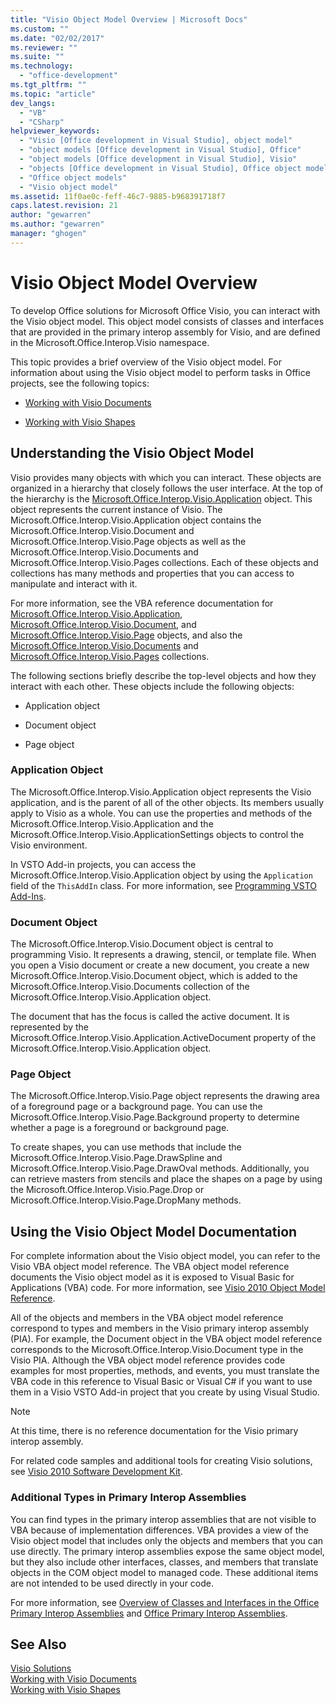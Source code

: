 ```yaml
---
title: "Visio Object Model Overview | Microsoft Docs"
ms.custom: ""
ms.date: "02/02/2017"
ms.reviewer: ""
ms.suite: ""
ms.technology: 
  - "office-development"
ms.tgt_pltfrm: ""
ms.topic: "article"
dev_langs: 
  - "VB"
  - "CSharp"
helpviewer_keywords: 
  - "Visio [Office development in Visual Studio], object model"
  - "object models [Office development in Visual Studio], Office"
  - "object models [Office development in Visual Studio], Visio"
  - "objects [Office development in Visual Studio], Office object models"
  - "Office object models"
  - "Visio object model"
ms.assetid: 11f0ae0c-feff-46c7-9885-b968391718f7
caps.latest.revision: 21
author: "gewarren"
ms.author: "gewarren"
manager: "ghogen"
---
```

# Visio Object Model Overview
  To develop Office solutions for Microsoft Office Visio, you can interact with the Visio object model. This object model consists of classes and interfaces that are provided in the primary interop assembly for Visio, and are defined in the Microsoft.Office.Interop.Visio namespace.  
  
 This topic provides a brief overview of the Visio object model. For information about using the Visio object model to perform tasks in Office projects, see the following topics:  
  
-   [Working with Visio Documents](../vsto/working-with-visio-documents.md)  
  
-   [Working with Visio Shapes](../vsto/working-with-visio-shapes.md)  
  
## Understanding the Visio Object Model  
 Visio provides many objects with which you can interact. These objects are organized in a hierarchy that closely follows the user interface. At the top of the hierarchy is the [Microsoft.Office.Interop.Visio.Application](https://msdn.microsoft.com/library/office/ff766485.aspx) object. This object represents the current instance of Visio. The Microsoft.Office.Interop.Visio.Application object contains the Microsoft.Office.Interop.Visio.Document and Microsoft.Office.Interop.Visio.Page objects as well as the Microsoft.Office.Interop.Visio.Documents and Microsoft.Office.Interop.Visio.Pages collections. Each of these objects and collections has many methods and properties that you can access to manipulate and interact with it.  
  
 For more information, see the VBA reference documentation for [Microsoft.Office.Interop.Visio.Application](https://msdn.microsoft.com/library/office/ff766485.aspx), [Microsoft.Office.Interop.Visio.Document](https://msdn.microsoft.com/library/office/ff765575.aspx), and [Microsoft.Office.Interop.Visio.Page](https://msdn.microsoft.com/library/office/ff767035.aspx) objects, and also the [Microsoft.Office.Interop.Visio.Documents](https://msdn.microsoft.com/library/office/ff768812.aspx) and [Microsoft.Office.Interop.Visio.Pages](https://msdn.microsoft.com/library/office/ff766165.aspx) collections.  
  
 The following sections briefly describe the top-level objects and how they interact with each other. These objects include the following objects:  
  
-   Application object  
  
-   Document object  
  
-   Page object  
  
### Application Object  
 The Microsoft.Office.Interop.Visio.Application object represents the Visio application, and is the parent of all of the other objects. Its members usually apply to Visio as a whole. You can use the properties and methods of the Microsoft.Office.Interop.Visio.Application and the Microsoft.Office.Interop.Visio.ApplicationSettings objects to control the Visio environment.  
  
 In VSTO Add-in projects, you can access the Microsoft.Office.Interop.Visio.Application object by using the `Application` field of the `ThisAddIn` class. For more information, see [Programming VSTO Add-Ins](../vsto/programming-vsto-add-ins.md).  
  
### Document Object  
 The Microsoft.Office.Interop.Visio.Document object is central to programming Visio. It represents a drawing, stencil, or template file. When you open a Visio document or create a new document, you create a new Microsoft.Office.Interop.Visio.Document object, which is added to the Microsoft.Office.Interop.Visio.Documents collection of the Microsoft.Office.Interop.Visio.Application object.  
  
 The document that has the focus is called the active document. It is represented by the Microsoft.Office.Interop.Visio.Application.ActiveDocument property of the Microsoft.Office.Interop.Visio.Application object.  
  
### Page Object  
 The Microsoft.Office.Interop.Visio.Page object represents the drawing area of a foreground page or a background page. You can use the Microsoft.Office.Interop.Visio.Page.Background property to determine whether a page is a foreground or background page.  
  
 To create shapes, you can use methods that include the Microsoft.Office.Interop.Visio.Page.DrawSpline and Microsoft.Office.Interop.Visio.Page.DrawOval methods. Additionally, you can retrieve masters from stencils and place the shapes on a page by using the Microsoft.Office.Interop.Visio.Page.Drop or Microsoft.Office.Interop.Visio.Page.DropMany methods.  
  
## Using the Visio Object Model Documentation  
 For complete information about the Visio object model, you can refer to the Visio VBA object model reference. The VBA object model reference documents the Visio object model as it is exposed to Visual Basic for Applications (VBA) code. For more information, see [Visio 2010 Object Model Reference](http://go.microsoft.com/fwlink/?LinkId=199775).  
  
 All of the objects and members in the VBA object model reference correspond to types and members in the Visio primary interop assembly (PIA). For example, the Document object in the VBA object model reference corresponds to the Microsoft.Office.Interop.Visio.Document type in the Visio PIA. Although the VBA object model reference provides code examples for most properties, methods, and events, you must translate the VBA code in this reference to Visual Basic or Visual C# if you want to use them in a Visio VSTO Add-in project that you create by using Visual Studio.  
  
> [!NOTE]  
>  At this time, there is no reference documentation for the Visio primary interop assembly.  
  
 For related code samples and additional tools for creating Visio solutions, see [Visio 2010 Software Development Kit](http://go.microsoft.com/fwlink/?LinkId=196501).  
  
### Additional Types in Primary Interop Assemblies  
 You can find types in the primary interop assemblies that are not visible to VBA because of implementation differences. VBA provides a view of the Visio object model that includes only the objects and members that you can use directly. The primary interop assemblies expose the same object model, but they also include other interfaces, classes, and members that translate objects in the COM object model to managed code. These additional items are not intended to be used directly in your code.  
  
 For more information, see [Overview of Classes and Interfaces in the Office Primary Interop Assemblies](http://go.microsoft.com/fwlink/?LinkId=189592) and [Office Primary Interop Assemblies](../vsto/office-primary-interop-assemblies.md).  
  
## See Also  
 [Visio Solutions](../vsto/visio-solutions.md)   
 [Working with Visio Documents](../vsto/working-with-visio-documents.md)   
 [Working with Visio Shapes](../vsto/working-with-visio-shapes.md)  
  
  